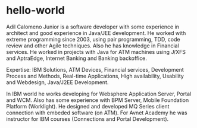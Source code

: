 # hello-world
Adil Calomeno Junior is a software developer with some experience in architect and good experience in Java/JEE development. He worked with extreme programming since 2003, using pair programming, TDD, code review and other Agile techniques. Also he has knowledge in Financial services. He worked in projects with Java for ATM machines using J/XFS and AptraEdge, Internet Banking and Banking backoffice. 

Expertise: IBM Solutions, ATM Devices, Financial services, Development Process and Methods, Real-time Applications, High availability, Usability and Webdesign, Java/J2EE Development.

In IBM world he works developing for Websphere Application Server, Portal and WCM. Also has some experience with BPM Server, Mobile Foundation Platform (Worklight). He designed and developed MQ Series client connection with embeded software (on ATM). For Avnet Academy he was instructor for IBM courses (Connections and Portal Development).
